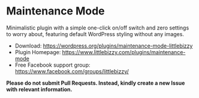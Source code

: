 # Maintenance Mode

Minimalistic plugin with a simple one-click on/off switch and zero settings to worry about, featuring default WordPress styling without any images.

* Download: https://wordpress.org/plugins/maintenance-mode-littlebizzy
* Plugin Homepage: https://www.littlebizzy.com/plugins/maintenance-mode
* Free Facebook support group: https://www.facebook.com/groups/littlebizzy/

**Please do not submit Pull Requests. Instead, kindly create a new Issue with relevant information.**
